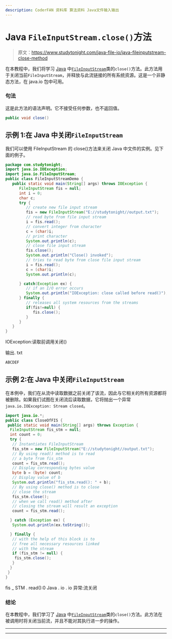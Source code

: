 ```yaml
---
description: CoderFAN 资料库 算法资料 Java文件输入输出
---
```


# Java `FileInputStream.close()`方法

> 原文：<https://www.studytonight.com/java-file-io/java-fileinputstream-close-method>

在本教程中，我们将学习 [Java](https://www.studytonight.com/java/) 中[`FileInputStream`](https://www.studytonight.com/java-file-io/java-fileinputstream-class)类的`close()`方法。此方法用于关闭当前`FileInputStream`，并释放与此流链接的所有系统资源。这是一个非静态方法，在 java.io 包中可用。

### 句法

这是此方法的语法声明。它不接受任何参数，也不返回值。

```java
public void close()
```

## 示例 1:在 Java 中关闭`FileInputStream`

我们可以使用 FileInputStream 的 close()方法来关闭 Java 中文件的实例。见下面的例子。

```java
package com.studytonight;
import java.io.IOException;
import java.io.FileInputStream;
public class FileInputStreamDemo {
   public static void main(String[] args) throws IOException {
      FileInputStream fis = null;
      int i = 0;
      char c;      
      try {
         // create new file input stream
         fis = new FileInputStream("E://studytonight//output.txt");         
         // read byte from file input stream
         i = fis.read();         
         // convert integer from character
         c = (char)i;         
         // print character
         System.out.println(c);         
         // close file input stream
         fis.close();
         System.out.println("Close() invoked");         
         // tries to read byte from close file input stream
         i = fis.read();
         c = (char)i;
         System.out.println(c);

      } catch(Exception ex) {
         // if an I/O error occurs
         System.out.println("IOException: close called before read()");
      } finally {
         // releases all system resources from the streams
         if(fis!=null) {
            fis.close();
         }
      }
   }
}
```

IOException:读取前调用关闭()

输出. txt

```java
ABCDEF
```

## 示例 2:在 Java 中关闭`FileInputStream`

在本例中，我们在从流中读取数据之前关闭了该流，因此与它相关的所有资源都将被删除。如果我们试图在关闭流后读取数据，它将抛出一个异常`java.io.IOException: Stream closed`。

```java
import java.io.*;
public class CloseOfFIS {
 public static void main(String[] args) throws Exception {
  FileInputStream fis_stm = null;
  int count = 0;
  try {
   // Instantiates FileInputStream
   fis_stm = new FileInputStream("E://studytonight//output.txt");
   // By using read() method is to read
   // a byte from fis_stm
   count = fis_stm.read();
   // Display corresponding bytes value
   byte b = (byte) count;
   // Display value of b
   System.out.println("fis_stm.read(): " + b);
   // By using close() method is to close
   // close the stream     
   fis_stm.close();
   // when we call read() method after
   // closing the stream will result an exception
   count = fis_stm.read();

  } catch (Exception ex) {
   System.out.println(ex.toString());

  } finally {
   // with the help of this block is to
   // free all necessary resources linked
   // with the stream
   if (fis_stm != null) {
    fis_stm.close();
   }
  }
 }
}
```

fis _ STM . read():0
Java . io . io 异常:流关闭

### 结论

在本教程中，我们学习了 [Java](https://www.studytonight.com/java/) 中[`FileInputStream`](https://www.studytonight.com/java-file-io/java-fileinputstream-class)类的`close()`方法。此方法在被调用时将关闭当前流，并且不能对其执行进一步的操作。

* * *

* * *